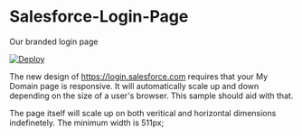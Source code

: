 Salesforce-Login-Page
====================

Our branded login page

[![Deploy](https://www.herokucdn.com/deploy/button.png)](https://heroku.com/deploy?template=https://github.com/indigotg/Salesforce-Login-Page)

The new design of https://login.salesforce.com requires that your My Domain page is responsive.   It will automatically scale up and down depending on the size of a user's browser.   This sample should aid with that.

The page itself will scale up on both veritical and horizontal dimensions indefinetely.   The minimum width is 511px;


